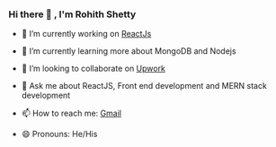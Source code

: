 ### Hi there 👋 , I'm Rohith Shetty

<!--
**rohith2710/rohith2710** is a ✨ _special_ ✨ repository because its `README.md` (this file) appears on your GitHub profile.

Here are some ideas to get you started:
- 🤔 I’m looking for help with
- ⚡ Fun fact: ...
-->
- 🔭 I’m currently working on <a href="https://react.dev/">ReactJs</a>
- 🌱 I’m currently learning more about MongoDB and Nodejs
- 👯 I’m looking to collaborate on <a href ="https://www.upwork.com/freelancers/~01c61dda3b00f1500c"> Upwork</a>
 
- 💬 Ask me about ReactJS, Front end development and MERN stack development
- 📫 How to reach me: <a href= "rohith.komirishetty@gmail.com"> Gmail </a>
- 😄 Pronouns: He/His

